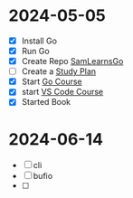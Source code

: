 # 2024-05-05

 - [X] Install Go
 - [X] Run Go
 - [X] Create Repo [SamLearnsGo](https://github.com/smonsalve/SamLearnsGo)
 - [ ] Create a [Study Plan](./StudyPlan.md)
 - [X] Start [Go Course](https://globant.udemy.com/course/curso-golang/)
 - [X] start [VS Code Course](git@github.com:Klerith/vscode-course.git)
 - [X] Started Book

# 2024-06-14

- [ ] cli
- [ ] bufio
- [ ] 